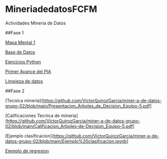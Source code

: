 # MineriadedatosFCFM
Actividades Minería de Datos

##Fase 1

[Mapa Mental 1](https://github.com/KarlaRodriguez-FCFM/MineriadedatosFCFM/blob/main/MapaMental_1_1801994.pdf)

[Base de Datos](https://github.com/vladimirmtz/MineriaDatos-002-FCFM/blob/main/Ej1_BaseDeDatos_Equipo_5.pdf)

[Ejercicios Python](https://github.com/KarlaRodriguez-FCFM/MineriadedatosFCFM/blob/main/Ej_Python_1801994.ipynb)

[Primer Avance del PIA](https://github.com/VictorQuirozGarcia/miner-a-de-datos-grupo-02/blob/main/Avance1_PIA_Equipo5.ipynb)

[Limpieza de datos](https://github.com/VictorQuirozGarcia/miner-a-de-datos-grupo-02/blob/main/Ej_Limpieza_Equipo5.ipynb)


##Fase 2

[Tecnica mineria](https://github.com/VictorQuirozGarcia/miner-a-de-datos-grupo-02/blob/main/Presentacion_Arboles_de_Decision_Equipo-5.pdf]

[Calificaciones Tecnica de mineria](https://github.com/VictorQuirozGarcia/miner-a-de-datos-grupo-02/blob/main/Calificacion_Arboles-de-Decision_Equipo-5.pdf]

[Ejemplo clasificacion](https://github.com/VictorQuirozGarcia/miner-a-de-datos-grupo-02/blob/main/Ejemplo%20clasificacion.ipynb]

[Ejemplo de regresion](https://github.com/VictorQuirozGarcia/miner-a-de-datos-grupo-02/blob/main/Ejemplo%20regresion.ipynb)
